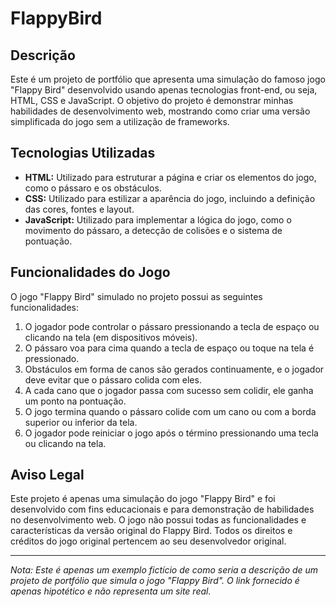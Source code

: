 # FlappyBird

## Descrição

Este é um projeto de portfólio que apresenta uma simulação do famoso jogo "Flappy Bird" desenvolvido usando apenas tecnologias front-end, ou seja, HTML, CSS e JavaScript. O objetivo do projeto é demonstrar minhas habilidades de desenvolvimento web, mostrando como criar uma versão simplificada do jogo sem a utilização de frameworks.

## Tecnologias Utilizadas

- **HTML:** Utilizado para estruturar a página e criar os elementos do jogo, como o pássaro e os obstáculos.
- **CSS:** Utilizado para estilizar a aparência do jogo, incluindo a definição das cores, fontes e layout.
- **JavaScript:** Utilizado para implementar a lógica do jogo, como o movimento do pássaro, a detecção de colisões e o sistema de pontuação.

## Funcionalidades do Jogo

O jogo "Flappy Bird" simulado no projeto possui as seguintes funcionalidades:

1. O jogador pode controlar o pássaro pressionando a tecla de espaço ou clicando na tela (em dispositivos móveis).
2. O pássaro voa para cima quando a tecla de espaço ou toque na tela é pressionado.
3. Obstáculos em forma de canos são gerados continuamente, e o jogador deve evitar que o pássaro colida com eles.
4. A cada cano que o jogador passa com sucesso sem colidir, ele ganha um ponto na pontuação.
5. O jogo termina quando o pássaro colide com um cano ou com a borda superior ou inferior da tela.
6. O jogador pode reiniciar o jogo após o término pressionando uma tecla ou clicando na tela.


## Aviso Legal

Este projeto é apenas uma simulação do jogo "Flappy Bird" e foi desenvolvido com fins educacionais e para demonstração de habilidades no desenvolvimento web. O jogo não possui todas as funcionalidades e características da versão original do Flappy Bird. Todos os direitos e créditos do jogo original pertencem ao seu desenvolvedor original.

---
*Nota: Este é apenas um exemplo fictício de como seria a descrição de um projeto de portfólio que simula o jogo "Flappy Bird". O link fornecido é apenas hipotético e não representa um site real.*

